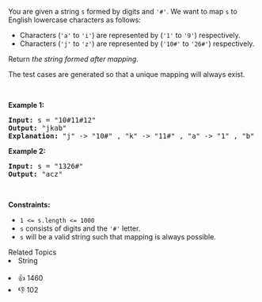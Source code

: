 <p>You are given a string <code>s</code> formed by digits and <code>'#'</code>. We want to map <code>s</code> to English lowercase characters as follows:</p>

<ul> 
 <li>Characters (<code>'a'</code> to <code>'i'</code>) are represented by (<code>'1'</code> to <code>'9'</code>) respectively.</li> 
 <li>Characters (<code>'j'</code> to <code>'z'</code>) are represented by (<code>'10#'</code> to <code>'26#'</code>) respectively.</li> 
</ul>

<p>Return <em>the string formed after mapping</em>.</p>

<p>The test cases are generated so that a unique mapping will always exist.</p>

<p>&nbsp;</p> 
<p><strong class="example">Example 1:</strong></p>

<pre>
<strong>Input:</strong> s = "10#11#12"
<strong>Output:</strong> "jkab"
<strong>Explanation:</strong> "j" -&gt; "10#" , "k" -&gt; "11#" , "a" -&gt; "1" , "b" -&gt; "2".
</pre>

<p><strong class="example">Example 2:</strong></p>

<pre>
<strong>Input:</strong> s = "1326#"
<strong>Output:</strong> "acz"
</pre>

<p>&nbsp;</p> 
<p><strong>Constraints:</strong></p>

<ul> 
 <li><code>1 &lt;= s.length &lt;= 1000</code></li> 
 <li><code>s</code> consists of digits and the <code>'#'</code> letter.</li> 
 <li><code>s</code> will be a valid string such that mapping is always possible.</li> 
</ul>

<div><div>Related Topics</div><div><li>String</li></div></div><br><div><li>👍 1460</li><li>👎 102</li></div>